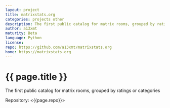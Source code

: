 ```yaml
---
layout: project
title: matrixstats.org
categories: projects other
description: The first public catalog for matrix rooms, grouped by ratings or categories
author: a13xmt
maturity: Beta
language: Python
license: 
repo: https://github.com/a13xmt/matrixstats.org
home: https://matrixstats.org
---
```


# {{ page.title }}
The first public catalog for matrix rooms, grouped by ratings or categories

Repository: <{{page.repo}}>
